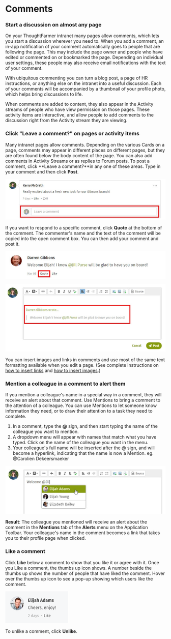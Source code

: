 # Comments

### Start a discussion on almost any page

On your ThoughtFarmer intranet many pages allow comments, which lets you start a discussion wherever you need to. When you add a comment, an in-app notification of your comment automatically goes to people that are following the page. This may include the page owner and people who have edited or commented on or bookmarked the page. Depending on individual user settings, these people may also receive email notifications with the text of your comment.  
  
With ubiquitous commenting you can turn a blog post, a page of HR instructions, or anything else on the intranet into a useful discussion. Each of your comments will be accompanied by a thumbnail of your profile photo, which helps bring discussions to life.  
  
When comments are added to content, they also appear in the Activity streams of people who have view permission on those pages. These activity items are interactive, and allow people to add comments to the discussion right from the Activity stream they are viewing.

### Click "Leave a comment?" on pages or activity items

Many intranet pages allow comments. Depending on the various Cards on a page, comments may appear in different places on different pages, but they are often found below the body content of the page. You can also add comments in Activity Streams or as replies to Forum posts. To post a comment, click **Leave a comment?**in any one of these areas. Type in your comment and then click **Post**.

![](../../../.gitbook/assets/1%20%28133%29.jpg)

If you want to respond to a specific comment, click **Quote** at the bottom of the comment. The commenter's name and the text of the comment will be copied into the open comment box. You can then add your comment and post it.  


![](../../../.gitbook/assets/2%20%2856%29.jpg)

![](../../../.gitbook/assets/3%20%2855%29.jpg)



You can insert images and links in comments and use most of the same text formatting available when you edit a page. \(See complete instructions on [how to insert links](../../edit-page-contents/insert-links/) and [how to insert images](../../edit-page-contents/insert-images.md).\)

### Mention a colleague in a comment to alert them

If you mention a colleague's name in a special way in a comment, they will receive an alert about that comment. Use Mentions to bring a comment to the attention of a colleague. You can use Mentions to let someone know information they need, or to draw their attention to a task they need to complete.

1. In a comment, type the **@** sign, and then start typing the name of the colleague you want to mention.
2. A dropdown menu will appear with names that match what you have typed. Click on the name of the colleague you want in the menu.
3. Your colleague's full name will be inserted after the @ sign, and will become a hyperlink, indicating that the name is now a Mention. eg. @Carolien Dekeersmaeker

![](../../../.gitbook/assets/4%20%2840%29.jpg)

**Result**: The colleague you mentioned will receive an alert about the comment in the **Mentions** tab of the **Alerts** menu on the Application Toolbar. Your colleague's name in the comment becomes a link that takes you to their profile page when clicked.

### Like a comment

Click **Like** below a comment to show that you like it or agree with it. Once you Like a comment, the thumbs up icon shows. A number beside the thumbs up shows the number of people that have liked the comment. Hover over the thumbs up icon to see a pop-up showing which users like the comment.  


![](../../../.gitbook/assets/5%20%284%29.png)

To unlike a comment, click **Unlike**.

